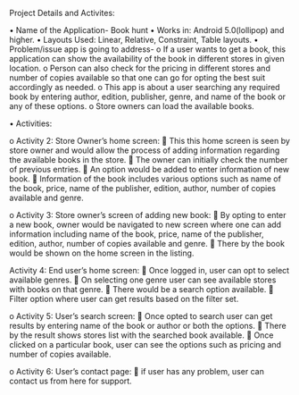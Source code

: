 
Project Details and Activites:

•	Name of the Application- Book hunt
•	Works in: Android 5.0(lollipop) and higher.
•	Layouts Used: Linear, Relative, Constraint, Table layouts.
•	Problem/issue app is going to address-
o	If a user wants to get a book, this application can show the availability of the book in different stores in given location. 
o	Person can also check for the pricing in different stores and number of copies available so that one can go for opting the best suit accordingly as needed.
o	This app is about a user searching any required book by entering author, edition, publisher, genre, and name of the book or any of these options.
o	Store owners can load the available books.


•	Activities:
 
o	Activity 2: Store Owner’s home screen: 
	This this home screen is seen by store owner and would allow the process of adding information regarding the available books in the store. 
	The owner can initially check the number of previous entries.
	An option would be added to enter information of new book.
	Information of the book includes various options such as name of the book, price, name of the publisher, edition, author, number of copies available and genre.

o	Activity 3: Store owner’s screen of adding new book:
	By opting to enter a new book, owner would be navigated to new screen where one can add information including name of the book, price, name of the publisher, edition, author, number of copies available and genre.
	There by the book would be shown on the home screen in the listing.
 
Activity 4: End user’s home screen:
	Once logged in, user can opt to select available genres.
	On selecting one genre user can see available stores with books on that genre.
	There would be a search option available.
	Filter option where user can get results based on the filter set.

o	Activity 5: User’s search screen:
	Once opted to search user can get results by entering name of the book or author or both the options.
	There by the result shows stores list with the searched book available.
	Once clicked on a particular book, user can see the options such as pricing and number of copies available.

o	Activity 6: User’s contact page:
	if user has any problem, user can contact us from here for support.
 

